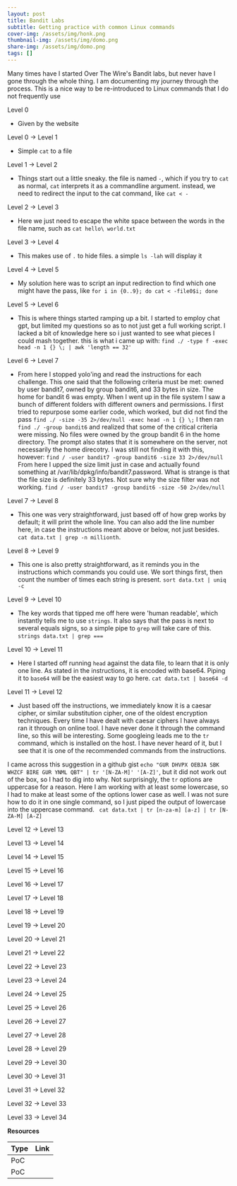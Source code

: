 ```yaml
---
layout: post
title: Bandit Labs
subtitle: Getting practice with common Linux commands
cover-img: /assets/img/honk.png
thumbnail-img: /assets/img/domo.png
share-img: /assets/img/domo.png
tags: []
---
```


Many times have I started Over The Wire's Bandit labs, but never have I gone through the whole thing. I am documenting my journey through the process. This is a nice way to be re-introduced to Linux commands that I do not frequently use

Level 0
- Given by the website

Level 0 → Level 1
- Simple ```cat``` to a file

Level 1 → Level 2
- Things start out a little sneaky. the file is named ```-```, which if you try to ```cat``` as normal, ```cat``` interprets it as a commandline argument. instead, we need to redirect the input to the cat command, like ```cat < -```

Level 2 → Level 3
- Here we just need to escape the white space between the words in the file name, such as ```cat hello\ world.txt```

Level 3 → Level 4
- This makes use of ```.``` to hide files. a simple ```ls -lah``` will display it

Level 4 → Level 5
- My solution here was to script an input redirection to find which one might have the pass, like ```for i in {0..9}; do cat < -file0$i; done```

Level 5 → Level 6
- This is where things started ramping up a bit. I started to employ chat gpt, but limited my questions so as to not just get a full working script. I lacked a bit of knowledge here so i just wanted to see what pieces I could mash together. this is what i came up with: ```find ./ -type f -exec head -n 1 {} \; | awk 'length == 32'```

Level 6 → Level 7
- From here I stopped yolo'ing and read the instructions for each challenge. This one said that the following criteria must be met: owned by user bandit7, owned by group bandit6, and 33 bytes in size.
  The home for bandit 6 was empty. When I went up in the file system I saw a bunch of different folders with different owners and permissions. I first tried to repurpose some earlier code, which worked, but did not find the pass
  ```find ./ -size -35 2>/dev/null -exec head -n 1 {} \;```
  I then ran ```find ./ -group bandit6``` and realized that some of the critical criteria were missing. No files were owned by the group bandit 6 in the home directory. The prompt also states that it is somewhere on the server, not necessarily the home direcotry. I was still not finding it with this, however: ```find / -user bandit7 -group bandit6 -size 33 2>/dev/null```
  From here I upped the size limit just in case and actually found something at /var/lib/dpkg/info/bandit7.password. What is strange is that the file size is definitely 33 bytes. Not sure why the size filter was not working.
  ```find / -user bandit7 -group bandit6 -size -50 2>/dev/null```

Level 7 → Level 8
- This one was very straightforward, just based off of how grep works by default; it will print the whole line. You can also add the line number here, in case the instructions meant above or below, not just besides. ```cat data.txt | grep -n millionth```. 

Level 8 → Level 9
- This one is also pretty straightforward, as it reminds you in the instructions which commands you could use. We sort things first, then count the number of times each string is present. ```sort data.txt | uniq -c```
  
Level 9 → Level 10
- The key words that tipped me off here were 'human readable', which instantly tells me to use ```strings```. It also says that the pass is next to several equals signs, so a simple pipe to ```grep``` will take care of this. ```strings data.txt | grep ===```

Level 10 → Level 11
- Here I started off running ```head``` against the data file, to learn that it is only one line. As stated in the instructions, it is encoded with base64. Piping it to ```base64``` will be the easiest way to go here. ```cat data.txt | base64 -d```
  
Level 11 → Level 12
- Just based off the instructions, we immediately know it is a caesar cipher, or similar substitution cipher, one of the oldest encryption techniques. Every time I have dealt with caesar ciphers I have always ran it through on online tool. I have never done it through the command line, so this will be interesting. Some googleing leads me to the ```tr``` command, which is installed on the host. I have never heard of it, but I see that it is one of the recommended commands from the instructions.

I came across this suggestion in a github gist ```echo "GUR DHVPX OEBJA SBK WHZCF BIRE GUR YNML QBT" | tr '[N-ZA-M]' '[A-Z]'```, but it did not work out of the box, so I had to dig into why. Not surprisingly, the ```tr``` options are uppercase for a reason. Here I am working with at least some lowercase, so I had to make at least some of the options lower case as well. I was not sure how to do it in one single command, so I just piped the output of lowercase into the uppercase command. ``` cat data.txt | tr [n-za-m] [a-z] | tr [N-ZA-M] [A-Z]```

Level 12 → Level 13

Level 13 → Level 14

Level 14 → Level 15

Level 15 → Level 16

Level 16 → Level 17

Level 17 → Level 18

Level 18 → Level 19

Level 19 → Level 20

Level 20 → Level 21

Level 21 → Level 22

Level 22 → Level 23

Level 23 → Level 24

Level 24 → Level 25

Level 25 → Level 26

Level 26 → Level 27

Level 27 → Level 28

Level 28 → Level 29

Level 29 → Level 30

Level 30 → Level 31

Level 31 → Level 32

Level 32 → Level 33

Level 33 → Level 34

**Resources**

| Type | Link |
| :------ | :--- |
| PoC ||
| PoC ||

```
